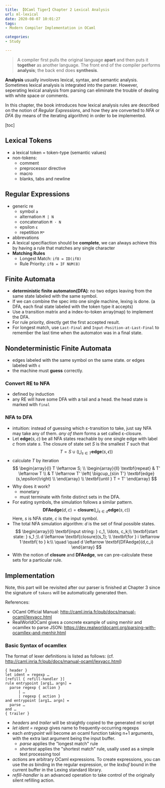 ```yaml
---
title: 【OCaml Tiger】Chapter 2 Lexical Analysis
url: ml-lexical
date: 2020-08-07 10:01:27
tags: 
- Modern Compiler Implementation in OCaml

categories: 
- Study

---
```


> A compiler first pulls the original language **apart** and then puts it **together** as another language. The front end of the compiler performs **analysis**; the back end does **synthesis**.

**Analysis** usually involoves lexical, syntax, and semantic analysis. Sometimes lexical analysis is integrated into the parser. However, seperating lexical analysis from parsing can eliminate the trouble of dealing with white space or comments.

In this chapter, the book introduces how lexical analysis rules are described on the notion of _*Regular Expressions*_, and how they are converted to _*NFA*_ or _*DFA*_ (by means of the iterating algorithm) in order to be implemented.

[toc]

<!--more-->

## Lexical Tokens

- a lexical token = token-type (semantic values)
- non-tokens:
  - comment
  - preprocessor directive
  - macro
  - blanks, tabs and newline

## Regular Expressions
- generic re
  - symbol `a`
  - alternation `M | N`
  - concatenation `M · N`
  - epsilon `ε`
  - repetition `M*`
- abbrevations
- A lexical specifiaction should be **complete**, we can always achieve this by having a rule that matches any single character
- **Matching Rules**
  - Longest Match: `if8 = ID(if8)`
  - Rule Priority: `if8 = IF NUM(8)`

## Finite Automata
- **deterministic finite automaton(DFA)**: no two edges leaving from the same state labeled with the same symbol.
- If we can combine the spec into one single machine, lexing is done. (a DFA, each final state labeled with the token type it accepts)
- Use a transition matrix and a index-to-token array(map) to implement the DFA.
- For rule priority, directly get the first accepted result.
- For longest match, use `Last-Final` and `Input-Position-at-Last-Final` to remember the last time when the automaton was in a final state.

## Nondeterministic Finite Automata
- edges labeled with the same symbol on the same state. or edges labeled with `ε`
- the machine must **guess** correctly.

### Convert RE to NFA
- defined by induction
- any RE will have some DFA with a tail and a head. the head state is marked with `final`

### NFA to DFA
- intuition: instead of guessing which ε-transition to take, just say NFA may take any of them. *any of them* forms a set called ε-closure.
- Let $\textbf{edge}(s,c)$ be all NFA states reachable by one single edge with label $c$ from state $s$. The closure of state set $S$ is the smallest $T$ such that
  $$T = S \cup \left(\bigcup_{s\in T} \textbf{edge}(s,\epsilon) \right)$$
- calculate $T$ by iteration
  $$
  \begin{array}{l}
    T \leftarrow S; \\
    \begin{array}{ll}
    \textbf{repeat} & T' \leftarrow T \\
    & T \leftarrow T' \left( \bigcup_{s\in T'} \textbf{edge}(s,\epsilon)\right) \\
    \end{array} \\
    \textbf{until   } T = T'
  \end{array}
  $$
- Why does it work?
  - monetary
  - must terminate with finite distinct sets in the DFA.
- For eating symbols, the simulation follows a similar pattern.
  $$\textbf{DFAedge}(d,c) = \textbf{closure} \left(\bigcup_{s\in d} \textbf{edge}(s,c) \right)$$
  Here, $s$ is NFA state, $c$ is the input symbol.
- The total NFA simulation algorithm: $d$ is the set of final possible states. 
  $$
  \begin{array}{l}
    \textbf{input string: } c_1, \ldots, c_k;\\
    \textbf{start state: } s_1 ;\\
    d \leftarrow \textbf{closure}(s_1); \\
    \textbf{for } i \leftarrow 1 \textbf{ to } k:\\
    \quad \quad d \leftarrow \textbf{DFAedge}(d,c_i)
  \end{array}
  $$
- With the notion of **closure** and **DFAedge**, we can pre-calculate these sets for a particular rule.

## Implementation

Note, this part will be revisited after our parser is finished at Chapter 3 since the signature of `tokens` will be automatically generated then.

References:
- OCaml Official Manual: http://caml.inria.fr/pub/docs/manual-ocaml/lexyacc.html
- RealWorldOCaml gives a concrete example of using menhir and ocamllex to parse JSON: https://dev.realworldocaml.org/parsing-with-ocamllex-and-menhir.html

### Basic Syntax of ocamllex

The format of lexer definitions is listed as follows: (cf. http://caml.inria.fr/pub/docs/manual-ocaml/lexyacc.html)
```
{ header }
let ident = regexp …
[refill { refill-handler }]
rule entrypoint [arg1… argn] =
  parse regexp { action }
      | …
      | regexp { action }
and entrypoint [arg1… argn] =
  parse …
and …
{ trailer }
```

- *headers* and *trailer* will be straightly copied to the generated ml script
- *let ident = regexp* gives name to frequently-occurring regexps
- each *entrypoint* will become an ocaml function taking n+1 arguments, with the extra last argument being the input buffer.
    + *parse* applies the "longest match" rule
    + *shortest* applies the "shortest match" rule, usally used as a simple text processing tool
- *action*s are arbitrary OCaml expressions. To create expressions, you can use the *as* binding in the regular expression, or the *lexbuf* bound in the current buffer in the Lexing standard library.
- *refill-handler* is an advanced operation to take control of the originally silent refilling action.